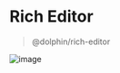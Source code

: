 # Rich Editor

> @dolphin/rich-editor

![image](https://user-images.githubusercontent.com/22195007/173784929-a871d315-47db-42e3-b01e-949f9fc7cfcb.png)

